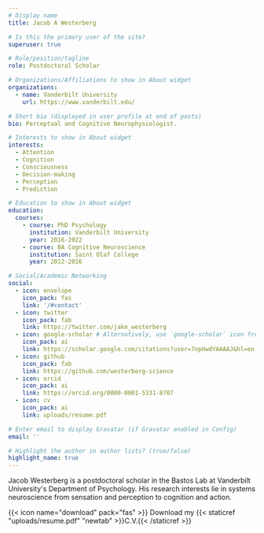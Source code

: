 ```yaml
---
# Display name
title: Jacob A Westerberg

# Is this the primary user of the site?
superuser: true

# Role/position/tagline
role: Postdoctoral Scholar

# Organizations/Affiliations to show in About widget
organizations:
  - name: Vanderbilt University
    url: https://www.vanderbilt.edu/

# Short bio (displayed in user profile at end of posts)
bio: Perceptual and Cognitive Neurophysiologist.

# Interests to show in About widget
interests:
  - Attention
  - Cognition
  - Consciousness
  - Decision-making
  - Perception
  - Prediction

# Education to show in About widget
education:
  courses:
    - course: PhD Psychology
      institution: Vanderbilt University
      year: 2016-2022
    - course: BA Cognitive Neuroscience
      institution: Saint Olaf College
      year: 2012-2016

# Social/Academic Networking
social:
  - icon: envelope
    icon_pack: fas
    link: '/#contact'
  - icon: twitter
    icon_pack: fab
    link: https://twitter.com/jake_westerberg
  - icon: google-scholar # Alternatively, use `google-scholar` icon from `ai` icon pack
    icon_pack: ai
    link: https://scholar.google.com/citations?user=7npHwdYAAAAJ&hl=en
  - icon: github
    icon_pack: fab
    link: https://github.com/westerberg-science
  - icon: orcid
    icon_pack: ai
    link: https://orcid.org/0000-0001-5331-8707
  - icon: cv
    icon_pack: ai
    link: uploads/resume.pdf

# Enter email to display Gravatar (if Gravatar enabled in Config)
email: ''

# Highlight the author in author lists? (true/false)
highlight_name: true
---
```


Jacob Westerberg is a postdoctoral scholar in the Bastos Lab at Vanderbilt University's Department of Psychology. His research interests lie in systems neuroscience from sensation and perception to cognition and action.

{{< icon name="download" pack="fas" >}} Download my {{< staticref "uploads/resume.pdf" "newtab" >}}C.V.{{< /staticref >}}
